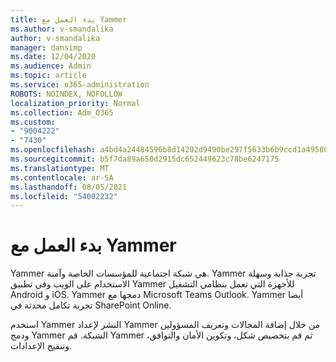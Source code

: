 ```yaml
---
title: بدء العمل مع Yammer
ms.author: v-smandalika
author: v-smandalika
manager: dansimp
ms.date: 12/04/2020
ms.audience: Admin
ms.topic: article
ms.service: o365-administration
ROBOTS: NOINDEX, NOFOLLOW
localization_priority: Normal
ms.collection: Adm_O365
ms.custom:
- "9004222"
- "7430"
ms.openlocfilehash: a4bd4a24484596b8d14202d9490be297f5633b6b9ccd1a4958673b49752f77c7
ms.sourcegitcommit: b5f7da89a650d2915dc652449623c78be6247175
ms.translationtype: MT
ms.contentlocale: ar-SA
ms.lasthandoff: 08/05/2021
ms.locfileid: "54002232"
---
```

# <a name="get-started-with-yammer"></a>بدء العمل مع Yammer

Yammer هي شبكة اجتماعية للمؤسسات الخاصة وآمنة. Yammer تجربة جذابة وسهلة الاستخدام على الويب وفي تطبيق Yammer للأجهزة التي تعمل بنظامي التشغيل Android و iOS. Yammer دمجها مع Microsoft Teams Outlook. Yammer أيضا تجربة تكامل محدثة في SharePoint Online.

استخدم Yammer النشر لإعداد Yammer من خلال إضافة المجالات وتعريف المسؤولين ودمج Yammer الشبكة. قم Yammer ثم قم بتخصيص شكل، وتكوين الأمان والتوافق، وتنقيح الإعدادات.